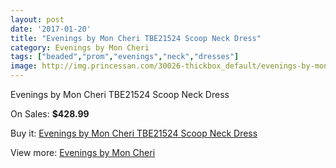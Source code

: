 ```yaml
---
layout: post
date: '2017-01-20'
title: "Evenings by Mon Cheri TBE21524 Scoop Neck Dress"
category: Evenings by Mon Cheri
tags: ["beaded","prom","evenings","neck","dresses"]
image: http://img.princessan.com/30026-thickbox_default/evenings-by-mon-cheri-tbe21524-scoop-neck-dress.jpg
---
```

Evenings by Mon Cheri TBE21524 Scoop Neck Dress

On Sales: **$428.99**
<a href="https://www.princessan.com/en/13698-evenings-by-mon-cheri-tbe21524-scoop-neck-dress.html"><amp-img layout="responsive" width="600" height="600" src="//img.princessan.com/30026-thickbox_default/evenings-by-mon-cheri-tbe21524-scoop-neck-dress.jpg" alt="Evenings by Mon Cheri TBE21524 Scoop Neck Dress 0" /></a>

Buy it: [Evenings by Mon Cheri TBE21524 Scoop Neck Dress](https://www.princessan.com/en/13698-evenings-by-mon-cheri-tbe21524-scoop-neck-dress.html "Evenings by Mon Cheri TBE21524 Scoop Neck Dress")

View more: [Evenings by Mon Cheri](https://www.princessan.com/en/101- "Evenings by Mon Cheri")
